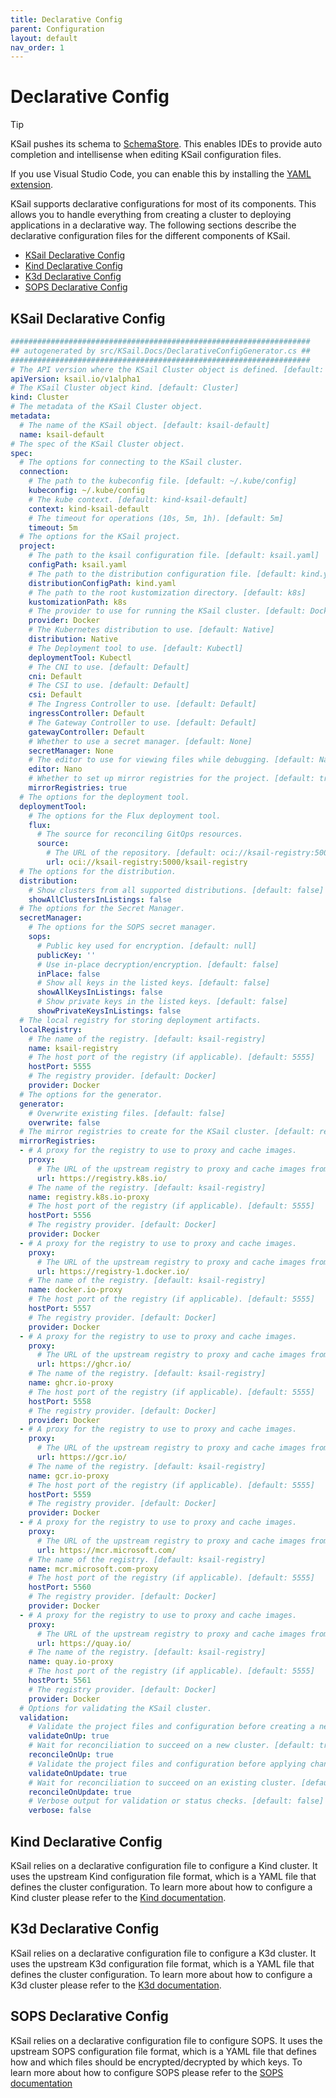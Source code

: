 ```yaml
---
title: Declarative Config
parent: Configuration
layout: default
nav_order: 1
---
```


# Declarative Config

> [!TIP]
> KSail pushes its schema to [SchemaStore](https://www.schemastore.org/). This enables IDEs to provide auto completion and intellisense when editing KSail configuration files.
>
> If you use Visual Studio Code, you can enable this by installing the [YAML extension](https://marketplace.visualstudio.com/items?itemName=redhat.vscode-yaml).

KSail supports declarative configurations for most of its components. This allows you to handle everything from creating a cluster to deploying applications in a declarative way. The following sections describe the declarative configuration files for the different components of KSail.

- [KSail Declarative Config](#ksail-declarative-config)
- [Kind Declarative Config](#kind-declarative-config)
- [K3d Declarative Config](#k3d-declarative-config)
- [SOPS Declarative Config](#sops-declarative-config)

## KSail Declarative Config

```yaml
###################################################################
## autogenerated by src/KSail.Docs/DeclarativeConfigGenerator.cs ##
###################################################################
# The API version where the KSail Cluster object is defined. [default: ksail.io/v1alpha1]
apiVersion: ksail.io/v1alpha1
# The KSail Cluster object kind. [default: Cluster]
kind: Cluster
# The metadata of the KSail Cluster object.
metadata:
  # The name of the KSail object. [default: ksail-default]
  name: ksail-default
# The spec of the KSail Cluster object.
spec:
  # The options for connecting to the KSail cluster.
  connection:
    # The path to the kubeconfig file. [default: ~/.kube/config]
    kubeconfig: ~/.kube/config
    # The kube context. [default: kind-ksail-default]
    context: kind-ksail-default
    # The timeout for operations (10s, 5m, 1h). [default: 5m]
    timeout: 5m
  # The options for the KSail project.
  project:
    # The path to the ksail configuration file. [default: ksail.yaml]
    configPath: ksail.yaml
    # The path to the distribution configuration file. [default: kind.yaml]
    distributionConfigPath: kind.yaml
    # The path to the root kustomization directory. [default: k8s]
    kustomizationPath: k8s
    # The provider to use for running the KSail cluster. [default: Docker]
    provider: Docker
    # The Kubernetes distribution to use. [default: Native]
    distribution: Native
    # The Deployment tool to use. [default: Kubectl]
    deploymentTool: Kubectl
    # The CNI to use. [default: Default]
    cni: Default
    # The CSI to use. [default: Default]
    csi: Default
    # The Ingress Controller to use. [default: Default]
    ingressController: Default
    # The Gateway Controller to use. [default: Default]
    gatewayController: Default
    # Whether to use a secret manager. [default: None]
    secretManager: None
    # The editor to use for viewing files while debugging. [default: Nano]
    editor: Nano
    # Whether to set up mirror registries for the project. [default: true]
    mirrorRegistries: true
  # The options for the deployment tool.
  deploymentTool:
    # The options for the Flux deployment tool.
    flux:
      # The source for reconciling GitOps resources.
      source:
        # The URL of the repository. [default: oci://ksail-registry:5000/ksail-registry]
        url: oci://ksail-registry:5000/ksail-registry
  # The options for the distribution.
  distribution:
    # Show clusters from all supported distributions. [default: false]
    showAllClustersInListings: false
  # The options for the Secret Manager.
  secretManager:
    # The options for the SOPS secret manager.
    sops:
      # Public key used for encryption. [default: null]
      publicKey: ''
      # Use in-place decryption/encryption. [default: false]
      inPlace: false
      # Show all keys in the listed keys. [default: false]
      showAllKeysInListings: false
      # Show private keys in the listed keys. [default: false]
      showPrivateKeysInListings: false
  # The local registry for storing deployment artifacts.
  localRegistry:
    # The name of the registry. [default: ksail-registry]
    name: ksail-registry
    # The host port of the registry (if applicable). [default: 5555]
    hostPort: 5555
    # The registry provider. [default: Docker]
    provider: Docker
  # The options for the generator.
  generator:
    # Overwrite existing files. [default: false]
    overwrite: false
  # The mirror registries to create for the KSail cluster. [default: registry.k8s.io-proxy, docker.io-proxy, ghcr.io-proxy, gcr.io-proxy, mcr.microsoft.com-proxy, quay.io-proxy]
  mirrorRegistries:
  - # A proxy for the registry to use to proxy and cache images.
    proxy:
      # The URL of the upstream registry to proxy and cache images from. [default: https://registry-1.docker.io]
      url: https://registry.k8s.io/
    # The name of the registry. [default: ksail-registry]
    name: registry.k8s.io-proxy
    # The host port of the registry (if applicable). [default: 5555]
    hostPort: 5556
    # The registry provider. [default: Docker]
    provider: Docker
  - # A proxy for the registry to use to proxy and cache images.
    proxy:
      # The URL of the upstream registry to proxy and cache images from. [default: https://registry-1.docker.io]
      url: https://registry-1.docker.io/
    # The name of the registry. [default: ksail-registry]
    name: docker.io-proxy
    # The host port of the registry (if applicable). [default: 5555]
    hostPort: 5557
    # The registry provider. [default: Docker]
    provider: Docker
  - # A proxy for the registry to use to proxy and cache images.
    proxy:
      # The URL of the upstream registry to proxy and cache images from. [default: https://registry-1.docker.io]
      url: https://ghcr.io/
    # The name of the registry. [default: ksail-registry]
    name: ghcr.io-proxy
    # The host port of the registry (if applicable). [default: 5555]
    hostPort: 5558
    # The registry provider. [default: Docker]
    provider: Docker
  - # A proxy for the registry to use to proxy and cache images.
    proxy:
      # The URL of the upstream registry to proxy and cache images from. [default: https://registry-1.docker.io]
      url: https://gcr.io/
    # The name of the registry. [default: ksail-registry]
    name: gcr.io-proxy
    # The host port of the registry (if applicable). [default: 5555]
    hostPort: 5559
    # The registry provider. [default: Docker]
    provider: Docker
  - # A proxy for the registry to use to proxy and cache images.
    proxy:
      # The URL of the upstream registry to proxy and cache images from. [default: https://registry-1.docker.io]
      url: https://mcr.microsoft.com/
    # The name of the registry. [default: ksail-registry]
    name: mcr.microsoft.com-proxy
    # The host port of the registry (if applicable). [default: 5555]
    hostPort: 5560
    # The registry provider. [default: Docker]
    provider: Docker
  - # A proxy for the registry to use to proxy and cache images.
    proxy:
      # The URL of the upstream registry to proxy and cache images from. [default: https://registry-1.docker.io]
      url: https://quay.io/
    # The name of the registry. [default: ksail-registry]
    name: quay.io-proxy
    # The host port of the registry (if applicable). [default: 5555]
    hostPort: 5561
    # The registry provider. [default: Docker]
    provider: Docker
  # Options for validating the KSail cluster.
  validation:
    # Validate the project files and configuration before creating a new cluster. [default: true]
    validateOnUp: true
    # Wait for reconciliation to succeed on a new cluster. [default: true]
    reconcileOnUp: true
    # Validate the project files and configuration before applying changes to an existing cluster. [default: true]
    validateOnUpdate: true
    # Wait for reconciliation to succeed on an existing cluster. [default: true]
    reconcileOnUpdate: true
    # Verbose output for validation or status checks. [default: false]
    verbose: false
```

## Kind Declarative Config

KSail relies on a declarative configuration file to configure a Kind cluster. It uses the upstream Kind configuration file format, which is a YAML file that defines the cluster configuration. To learn more about how to configure a Kind cluster please refer to the [Kind documentation](https://kind.sigs.k8s.io/docs/user/configuration/).

## K3d Declarative Config

KSail relies on a declarative configuration file to configure a K3d cluster. It uses the upstream K3d configuration file format, which is a YAML file that defines the cluster configuration. To learn more about how to configure a K3d cluster please refer to the [K3d documentation](https://k3d.io/stable/usage/configfile/).

## SOPS Declarative Config

KSail relies on a declarative configuration file to configure SOPS. It uses the upstream SOPS configuration file format, which is a YAML file that defines how and which files should be encrypted/decrypted by which keys. To learn more about how to configure SOPS please refer to the [SOPS documentation](https://getsops.io/docs/#using-sopsyaml-conf-to-select-kms-pgp-and-age-for-new-files)
